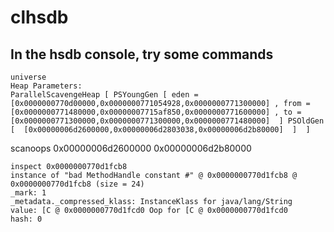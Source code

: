 # clhsdb

## In the hsdb console, try some commands

```
universe
Heap Parameters:
ParallelScavengeHeap [ PSYoungGen [ eden =  [0x0000000770d00000,0x0000000771054928,0x0000000771300000] , from =  [0x0000000771480000,0x00000007715af850,0x0000000771600000] , to =  [0x0000000771300000,0x0000000771300000,0x0000000771480000]  ] PSOldGen [  [0x00000006d2600000,0x00000006d2803038,0x00000006d2b80000]  ]  ]
```

scanoops 0x00000006d2600000 0x00000006d2b80000

```
inspect 0x0000000770d1fcb8
instance of "bad MethodHandle constant #" @ 0x0000000770d1fcb8 @ 0x0000000770d1fcb8 (size = 24)
_mark: 1
_metadata._compressed_klass: InstanceKlass for java/lang/String
value: [C @ 0x0000000770d1fcd0 Oop for [C @ 0x0000000770d1fcd0
hash: 0
```
